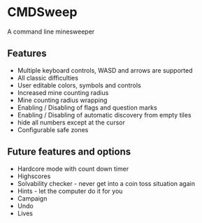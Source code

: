 # CMDSweep
A command line minesweeper

## Features
- Multiple keyboard controls, WASD and arrows are supported
- All classic difficulties
- User editable colors, symbols and controls
- Increased mine counting radius
- Mine counting radius wrapping
- Enabling / Disabling of flags and question marks
- Enabling / Disabling of automatic discovery from empty tiles
- hide all numbers except at the cursor
- Configurable safe zones

## Future features and options
- Hardcore mode with count down timer
- Highscores
- Solvability checker - never get into a coin toss situation again
- Hints - let the computer do it for you
- Campaign
- Undo
- Lives
